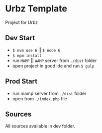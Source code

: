 <!--
@Author: Nicolas Fazio <webmaster-fazio>
@Date:   20-02-2017
@Email:  contact@nicolasfazio.ch
@Last modified by:   webmaster-fazio
@Last modified time: 22-02-2017
-->

# Urbz Template
Project for Urbz

## Dev Start
- `$ nvm use 6` || `$ node 6`
- `$ npm install`
- run `MAMP` || `WAMP` server from `./dist` folder
- open project in good ide and run `$ gulp`

## Prod Start
- run mamp server from `./dist` folder
- open from `./index.php` file

## Sources
All sources available in dev folder.
